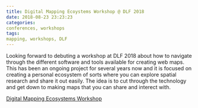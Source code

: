 ```yaml
---
title: Digital Mapping Ecoystems Workshop @ DLF 2018 
date: 2018-08-23 23:23:23
categories: 
conferences, workshops
tags:
mapping, workshops, DLF
---
```

Looking forward to debuting a workshop at DLF 2018 about how to navigate through the different software and tools available for creating web maps. This has been an ongoing project for several years now and it is focused on creating a personal ecosystem of sorts where you can explore spatial research and share it out easily. The idea is to cut through the technology and get down to making maps that you can share and interect with.

[Digital Mapping Ecosystems Workshop](https://dlfforum2018.sched.com/event/FVCM) 

